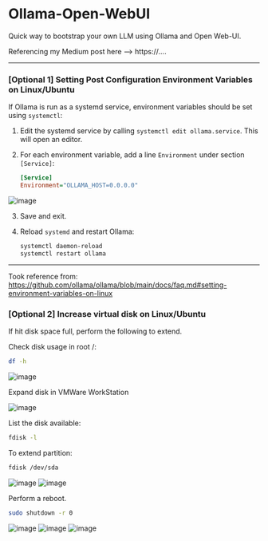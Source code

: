 # Ollama-Open-WebUI
Quick way to bootstrap your own LLM using Ollama and Open Web-UI.

Referencing my Medium post here --> https://....

-----------------------------------------------------------------------------------------------
### [Optional 1] Setting Post Configuration Environment Variables on Linux/Ubuntu

If Ollama is run as a systemd service, environment variables should be set using `systemctl`:

1. Edit the systemd service by calling `systemctl edit ollama.service`. This will open an editor.

2. For each environment variable, add a line `Environment` under section `[Service]`:

    ```ini
    [Service]
    Environment="OLLAMA_HOST=0.0.0.0"
    ```

![image](https://github.com/user-attachments/assets/53f544e8-887a-47d6-bbf8-e818d98e9c40)


3. Save and exit.

4. Reload `systemd` and restart Ollama:

   ```bash
   systemctl daemon-reload
   systemctl restart ollama
   ```
-----------------------------------------------------------------------------------------------
Took reference from:
https://github.com/ollama/ollama/blob/main/docs/faq.md#setting-environment-variables-on-linux

### [Optional 2] Increase virtual disk on Linux/Ubuntu
If hit disk space full, perform the following to extend.

Check disk usage in root /:
```bash
df -h
```

![image](https://github.com/user-attachments/assets/7d0c5acf-0b6c-48f1-ad0f-3061cb5fdc10)


Expand disk in VMWare WorkStation

![image](https://github.com/user-attachments/assets/aea972fa-5388-4fd6-9bb6-fb58ba41fa08)

List the disk available:
```bash
fdisk -l
```

To extend partition:
```bash
fdisk /dev/sda
```

![image](https://github.com/user-attachments/assets/65ba7f86-e9bb-4830-9c7e-7f5447053d92)
![image](https://github.com/user-attachments/assets/67b31f99-0570-4984-9814-965bd75606b3)

Perform a reboot.
```bash
sudo shutdown -r 0
```

![image](https://github.com/user-attachments/assets/09833f8b-93c2-40fb-9f58-195f9a5fa188)
![image](https://github.com/user-attachments/assets/74ecdafc-b817-4354-a07c-93205d1efc5a)
![image](https://github.com/user-attachments/assets/364489e5-2ac8-4c34-8018-bddc3de4f757)


